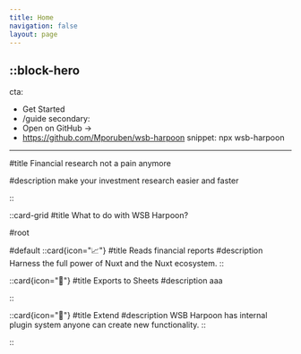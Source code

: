 ```yaml
---
title: Home
navigation: false
layout: page
---
```


::block-hero
---
cta:
  - Get Started
  - /guide
secondary:
  - Open on GitHub →
  - https://github.com/Mporuben/wsb-harpoon
snippet: npx wsb-harpoon
---

#title
Financial research not a pain anymore

#description
make your investment research easier and faster

 
::



::card-grid
#title
What to do with WSB Harpoon?

#root

#default
::card{icon="📈"}
#title
Reads financial reports
#description
Harness the full power of Nuxt and the Nuxt ecosystem.
::


::card{icon="📄"}
#title
Exports to Sheets
#description
aaa

::

::card{icon="🔌"}
#title
Extend
#description
WSB Harpoon has internal plugin system anyone can create new functionality.
::

::
